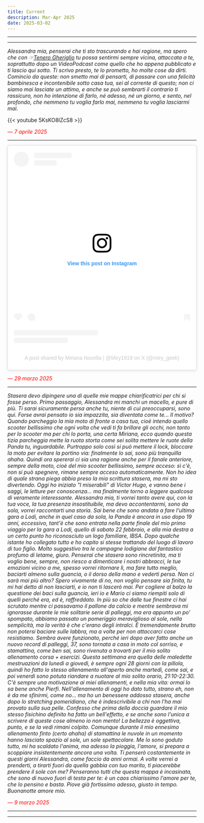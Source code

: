 ```yaml
---
title: Current
description: Mar-Apr 2025
date: 2025-03-02
---
```


---
---

*Alessandra mia, penserai che ti sto trascurando e hai ragione, ma spero che con ☞[Tenero Gheriglio](https://miry1919.github.io/hugosite/podcast/tenero-gheriglio-6/) tu possa sentirmi sempre vicina, attaccata a te, soprattutto dopo un VideoPodcast come quello che ho appena pubblicato e ti lascio qui sotto. Ti scrivo presto, te lo prometto, ho molte cose da dirti. Comincio da queste: non smetto mai di pensarti, di passare con una felicità bambinesca e incontenibile sotto casa tua, sei al corrente di questo; non ci siamo mai lasciate un attimo, e anche se può sembrarti il contrario ti rassicuro, non ho intenzione di farlo, né adesso, né un giorno, e sento, nel profondo, che nemmeno tu voglia farlo mai, nemmeno tu voglia lasciarmi mai.*

{{< youtube  5KsKO8lZcS8 >}}
&nbsp;

<span style="color:red">*— 7 aprile 2025*</span>

---

<blockquote class="instagram-media" data-instgrm-captioned data-instgrm-permalink="https://www.instagram.com/reel/DHyN_YxCxjZ/?utm_source=ig_embed&amp;utm_campaign=loading" data-instgrm-version="14" style=" background:#FFF; border:0; border-radius:3px; box-shadow:0 0 1px 0 rgba(0,0,0,0.5),0 1px 10px 0 rgba(0,0,0,0.15); margin: 1px; max-width:540px; min-width:326px; padding:0; width:99.375%; width:-webkit-calc(100% - 2px); width:calc(100% - 2px);"><div style="padding:16px;"> <a href="https://www.instagram.com/reel/DHyN_YxCxjZ/?utm_source=ig_embed&amp;utm_campaign=loading" style=" background:#FFFFFF; line-height:0; padding:0 0; text-align:center; text-decoration:none; width:100%;" target="_blank"> <div style=" display: flex; flex-direction: row; align-items: center;"> <div style="background-color: #F4F4F4; border-radius: 50%; flex-grow: 0; height: 40px; margin-right: 14px; width: 40px;"></div> <div style="display: flex; flex-direction: column; flex-grow: 1; justify-content: center;"> <div style=" background-color: #F4F4F4; border-radius: 4px; flex-grow: 0; height: 14px; margin-bottom: 6px; width: 100px;"></div> <div style=" background-color: #F4F4F4; border-radius: 4px; flex-grow: 0; height: 14px; width: 60px;"></div></div></div><div style="padding: 19% 0;"></div> <div style="display:block; height:50px; margin:0 auto 12px; width:50px;"><svg width="50px" height="50px" viewBox="0 0 60 60" version="1.1" xmlns="https://www.w3.org/2000/svg" xmlns:xlink="https://www.w3.org/1999/xlink"><g stroke="none" stroke-width="1" fill="none" fill-rule="evenodd"><g transform="translate(-511.000000, -20.000000)" fill="#000000"><g><path d="M556.869,30.41 C554.814,30.41 553.148,32.076 553.148,34.131 C553.148,36.186 554.814,37.852 556.869,37.852 C558.924,37.852 560.59,36.186 560.59,34.131 C560.59,32.076 558.924,30.41 556.869,30.41 M541,60.657 C535.114,60.657 530.342,55.887 530.342,50 C530.342,44.114 535.114,39.342 541,39.342 C546.887,39.342 551.658,44.114 551.658,50 C551.658,55.887 546.887,60.657 541,60.657 M541,33.886 C532.1,33.886 524.886,41.1 524.886,50 C524.886,58.899 532.1,66.113 541,66.113 C549.9,66.113 557.115,58.899 557.115,50 C557.115,41.1 549.9,33.886 541,33.886 M565.378,62.101 C565.244,65.022 564.756,66.606 564.346,67.663 C563.803,69.06 563.154,70.057 562.106,71.106 C561.058,72.155 560.06,72.803 558.662,73.347 C557.607,73.757 556.021,74.244 553.102,74.378 C549.944,74.521 548.997,74.552 541,74.552 C533.003,74.552 532.056,74.521 528.898,74.378 C525.979,74.244 524.393,73.757 523.338,73.347 C521.94,72.803 520.942,72.155 519.894,71.106 C518.846,70.057 518.197,69.06 517.654,67.663 C517.244,66.606 516.755,65.022 516.623,62.101 C516.479,58.943 516.448,57.996 516.448,50 C516.448,42.003 516.479,41.056 516.623,37.899 C516.755,34.978 517.244,33.391 517.654,32.338 C518.197,30.938 518.846,29.942 519.894,28.894 C520.942,27.846 521.94,27.196 523.338,26.654 C524.393,26.244 525.979,25.756 528.898,25.623 C532.057,25.479 533.004,25.448 541,25.448 C548.997,25.448 549.943,25.479 553.102,25.623 C556.021,25.756 557.607,26.244 558.662,26.654 C560.06,27.196 561.058,27.846 562.106,28.894 C563.154,29.942 563.803,30.938 564.346,32.338 C564.756,33.391 565.244,34.978 565.378,37.899 C565.522,41.056 565.552,42.003 565.552,50 C565.552,57.996 565.522,58.943 565.378,62.101 M570.82,37.631 C570.674,34.438 570.167,32.258 569.425,30.349 C568.659,28.377 567.633,26.702 565.965,25.035 C564.297,23.368 562.623,22.342 560.652,21.575 C558.743,20.834 556.562,20.326 553.369,20.18 C550.169,20.033 549.148,20 541,20 C532.853,20 531.831,20.033 528.631,20.18 C525.438,20.326 523.257,20.834 521.349,21.575 C519.376,22.342 517.703,23.368 516.035,25.035 C514.368,26.702 513.342,28.377 512.574,30.349 C511.834,32.258 511.326,34.438 511.181,37.631 C511.035,40.831 511,41.851 511,50 C511,58.147 511.035,59.17 511.181,62.369 C511.326,65.562 511.834,67.743 512.574,69.651 C513.342,71.625 514.368,73.296 516.035,74.965 C517.703,76.634 519.376,77.658 521.349,78.425 C523.257,79.167 525.438,79.673 528.631,79.82 C531.831,79.965 532.853,80.001 541,80.001 C549.148,80.001 550.169,79.965 553.369,79.82 C556.562,79.673 558.743,79.167 560.652,78.425 C562.623,77.658 564.297,76.634 565.965,74.965 C567.633,73.296 568.659,71.625 569.425,69.651 C570.167,67.743 570.674,65.562 570.82,62.369 C570.966,59.17 571,58.147 571,50 C571,41.851 570.966,40.831 570.82,37.631"></path></g></g></g></svg></div><div style="padding-top: 8px;"> <div style=" color:#3897f0; font-family:Arial,sans-serif; font-size:14px; font-style:normal; font-weight:550; line-height:18px;">View this post on Instagram</div></div><div style="padding: 12.5% 0;"></div> <div style="display: flex; flex-direction: row; margin-bottom: 14px; align-items: center;"><div> <div style="background-color: #F4F4F4; border-radius: 50%; height: 12.5px; width: 12.5px; transform: translateX(0px) translateY(7px);"></div> <div style="background-color: #F4F4F4; height: 12.5px; transform: rotate(-45deg) translateX(3px) translateY(1px); width: 12.5px; flex-grow: 0; margin-right: 14px; margin-left: 2px;"></div> <div style="background-color: #F4F4F4; border-radius: 50%; height: 12.5px; width: 12.5px; transform: translateX(9px) translateY(-18px);"></div></div><div style="margin-left: 8px;"> <div style=" background-color: #F4F4F4; border-radius: 50%; flex-grow: 0; height: 20px; width: 20px;"></div> <div style=" width: 0; height: 0; border-top: 2px solid transparent; border-left: 6px solid #f4f4f4; border-bottom: 2px solid transparent; transform: translateX(16px) translateY(-4px) rotate(30deg)"></div></div><div style="margin-left: auto;"> <div style=" width: 0px; border-top: 8px solid #F4F4F4; border-right: 8px solid transparent; transform: translateY(16px);"></div> <div style=" background-color: #F4F4F4; flex-grow: 0; height: 12px; width: 16px; transform: translateY(-4px);"></div> <div style=" width: 0; height: 0; border-top: 8px solid #F4F4F4; border-left: 8px solid transparent; transform: translateY(-4px) translateX(8px);"></div></div></div> <div style="display: flex; flex-direction: column; flex-grow: 1; justify-content: center; margin-bottom: 24px;"> <div style=" background-color: #F4F4F4; border-radius: 4px; flex-grow: 0; height: 14px; margin-bottom: 6px; width: 224px;"></div> <div style=" background-color: #F4F4F4; border-radius: 4px; flex-grow: 0; height: 14px; width: 144px;"></div></div></a><p style=" color:#c9c8cd; font-family:Arial,sans-serif; font-size:14px; line-height:17px; margin-bottom:0; margin-top:8px; overflow:hidden; padding:8px 0 7px; text-align:center; text-overflow:ellipsis; white-space:nowrap;"><a href="https://www.instagram.com/reel/DHyN_YxCxjZ/?utm_source=ig_embed&amp;utm_campaign=loading" style=" color:#c9c8cd; font-family:Arial,sans-serif; font-size:14px; font-style:normal; font-weight:normal; line-height:17px; text-decoration:none;" target="_blank">A post shared by Miriana Novella | @Miry1919 on X (@miry_geek)</a></p></div></blockquote>
<script async src="//www.instagram.com/embed.js"></script>

<span style="color:red">*— 29 marzo 2025*</span>

---

*Stasera devo dipingere una di quelle mie mappe chiarificatrici per chi si fosse perso. Primo passaggio, Alessandra mi manchi un macello, e pure di più. Ti sarai sicuramente persa anche tu, niente di cui preoccuparsi, sono qui. Forse avrai pensato io sia impazzita, sia diventata come te... Il motivo? Quando parcheggio la mia moto di fronte a casa tua, cioè intendo quello scooter bellissimo che ogni volta che vedi ti fa brillare gli occhi, non tanto per lo scooter ma per chi lo porta, una certa Miriana, ecco quando questa tizia parcheggia mette la ruota storta come sei solita mettere le ruote della Panda tu, inguardabile. Purtroppo solo così si può mettere il lock, bloccare la moto per evitare la portino via: finalmente lo sai, sono più tranquilla ahaha. Quindi ora spererai ci sia una ragione anche per il fanale anteriore, sempre della moto, cioè del mio scooter bellissimo, sempre acceso: sì c'è, non si può spegnere, rimane sempre acceso automaticamente. Non ho idea di quale strana piega abbia preso la mia scrittura stasera, ma mi sto divertendo. Oggi ho iniziato "I miserabili" di Victor Hugo, e vanno bene i saggi, le letture per conoscenza... ma finalmente torno a leggere qualcosa di veramente interessante. Alessandra mia, ti vorrei tanto avere qui, con la tua voce, la tua presenza insostituibile, ma devo accontentarmi, sono da sola, vorrei raccontarti una storia. Sai bene che sono andata a fare l'ultima gara a Lodi, anche in quel caso da sola, la Panda è ancora in uso dopo 19 anni, eccessivo, tant'è che sono entrata nella parte finale del mio primo viaggio per la gara a Lodi, quello di sabato 22 febbraio, e alla mia destra a un certo punto ho riconosciuto un logo familiare, IBSA. Dopo qualche istante ho collegato tutto e ho capito si stesse trattando del luogo di lavoro di tuo figlio. Molto suggestivo tra le campagne lodigiane dal fantastico profumo di letame, giuro. Penserai che stasera sono rincretinita, ma ti voglio bene, sempre, non riesco a dimenticare i nostri abbracci, le tue emozioni vicino a me, spesso vorrei ritornare lì, ma fare tutto meglio, baciarti almeno sulla guancia, o il dorso della mano e vederti persa. Non ci sarà mai più altro? Spero vivamente di no, non voglio pensare sia finita, tu mi hai detto di non lasciarti, e io non ti lascerò mai. Per cogliere al balzo la questione dei baci sulla guancia, ieri io e Mario ci siamo riempiti solo di quelli perché era, ed è, raffreddato. In più so che dalle tue finestre ci hai scrutato mentre ci passavamo il pallone da calcio e mentre sembrava mi ignorasse durante le mie solitarie serie di palleggi, ma era appunto un po' spompato, abbiamo passato un pomeriggio meraviglioso al sole, nella semplicità, ma la verità è che c'erano degli intralci. È tremendamente brutto non potersi baciare sulle labbra, ma a volte per non attaccarci cose resistiamo. Sembra avere funzionato, perché ieri dopo aver fatto anche un nuovo record di palleggi, 37, sono tornata a casa in moto col sorriso, e stamattina, come ben sai, sono rivenuta a trovarti per il mio solito allenamento corsa + esercizi. Questa settimana era quella delle maledette mestruazioni da lunedì a giovedì, è sempre ogni 28 giorni con la pillola, quindi ho fatto lo stesso allenamento all'aperto anche martedì, come sai, e poi venerdì sono potuta riandare a nuotare al mio solito orario, 21:10-22:30. C'è sempre una motivazione ai miei allenamenti, e nella mia vita: ormai lo sa bene anche Pierfi. Nell'allenamento di oggi ho dato tutto, strano eh, non è da me sfinirmi, come no... ma ho un benessere addosso stasera, anche dopo lo stretching pomeridiano, che è indescrivibile a chi non l'ha mai provato sulla sua pelle. Confesso che prima della doccia guardare il mio stesso fisichino definito ha fatto un bell'effetto, e se anche sono l'unica a scrivere di queste cose almeno io non mento! La bellezza è oggettiva, punto, e se la vedi rimani colpito. Comunque durante il mio ennesimo allenamento finto (certo ahaha) di stamattina le nuvole in un momento hanno lasciato spazio al sole, un sole spettacolare. Me lo sono goduto tutto, mi ha scaldato l'anima, ma adesso la pioggia, l'amore, si prepara a scoppiare insistentemente ancora una volta. Ti penserò costantemente in questi giorni Alessandra, come faccio da anni ormai. A volte verrei a prenderti, a tirarti fuori da quella gabbia con tuo marito, ti piacerebbe prendere il sole con me? Penseranno tutti che questa mappa è incasinata, che sono di nuovo fuori di testa per te: è un caos chiarissimo l'amore per te, che lo pensino e basta. Piove già fortissimo adesso, giusto in tempo. Buonanotte amore mio.*

<span style="color:red">*— 9 marzo 2025*</span>

---
---
